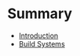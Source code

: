 # Summary

* [Introduction](documentation/Introduction.md)
* [Build Systems](documentation/BuildSystems.md)

